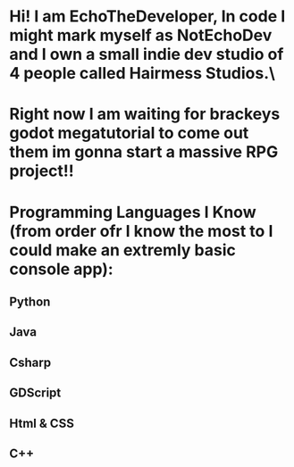# Hi! I am EchoTheDeveloper, In code I might mark myself as NotEchoDev and I own a small indie dev studio of 4 people called Hairmess Studios.\

# Right now I am waiting for brackeys godot megatutorial to come out them im gonna start a massive RPG project!!

# Programming Languages I Know (from order ofr I know the most to I could make an extremly basic console app):

## Python
## Java
## Csharp
## GDScript
## Html & CSS
## C++
